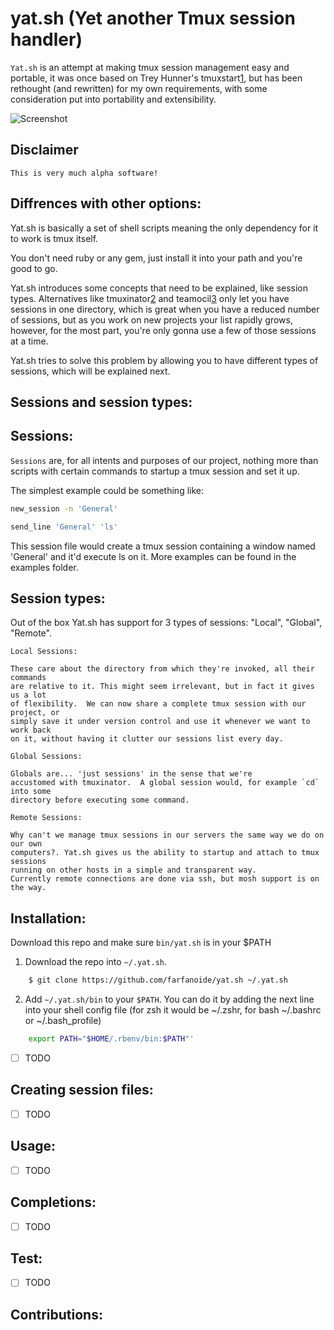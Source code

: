 # yat.sh (Yet another Tmux session handler)

`Yat.sh` is an attempt at making tmux session management easy and portable, it
was once based on Trey Hunner's tmuxstart[1], but has been rethought (and
        rewritten) for my own requirements, with some consideration put into
portability and extensibility.

![Screenshot](http://cl.ly/image/0S2l1J1n2v23/yatsh.gif)
## Disclaimer
    This is very much alpha software!

## Diffrences with other options:

Yat.sh is basically a set of shell scripts
meaning the only dependency for it to work is tmux itself.

You don't need ruby or any gem, just install it into your path and you're good
to go.

Yat.sh introduces some concepts that need to be explained, like session types.
Alternatives like tmuxinator[2] and teamocil[3] only let you have sessions in
one directory, which is great when you have a reduced number of sessions, but
as you work on new projects your list rapidly grows, however, for the most
part, you're only gonna use a few of those sessions at a time.

Yat.sh tries to solve this problem by allowing you to have different types of
sessions, which will be explained next.

## Sessions and session types:

Sessions:
---------
`Sessions` are, for all intents and purposes of our project, nothing more than
scripts with certain commands to startup a tmux session and set it up.

The simplest example could be something like:

```bash
new_session -n 'General'

send_line 'General' 'ls'
```

This session file would create a tmux session containing a window named
'General' and it'd execute ls on it. More examples can be found in the examples
folder.

Session types:
--------------

Out of the box Yat.sh has support for 3 types of sessions: "Local", "Global", "Remote".

    Local Sessions:

    These care about the directory from which they're invoked, all their commands
    are relative to it. This might seem irrelevant, but in fact it gives us a lot
    of flexibility.  We can now share a complete tmux session with our project, or
    simply save it under version control and use it whenever we want to work back
    on it, without having it clutter our sessions list every day.

    Global Sessions:

    Globals are... 'just sessions' in the sense that we're
    accustomed with tmuxinator.  A global session would, for example `cd` into some
    directory before executing some command.

    Remote Sessions:

    Why can't we manage tmux sessions in our servers the same way we do on our own
    computers?. Yat.sh gives us the ability to startup and attach to tmux sessions
    running on other hosts in a simple and transparent way.
    Currently remote connections are done via ssh, but mosh support is on the way.

## Installation:
Download this repo and make sure `bin/yat.sh` is in your $PATH

1. Download the repo into `~/.yat.sh`.

```bash
    $ git clone https://github.com/farfanoide/yat.sh ~/.yat.sh
```

2. Add `~/.yat.sh/bin` to your `$PATH`.  You can do it by adding the next line
into your shell config file (for zsh it would be ~/.zshr, for bash ~/.bashrc
        or ~/.bash_profile)

```bash
    export PATH="$HOME/.rbenv/bin:$PATH"'
```

- [ ] TODO
## Creating session files:
- [ ] TODO
## Usage:
- [ ] TODO
## Completions:
- [ ] TODO
## Test:
- [ ] TODO
## Contributions:


[1]:https://github.com/treyhunner/tmuxstart
[2]:https://github.com/tmuxinator/tmuxinator
[3]:https://github.com/remiprev/teamocil
